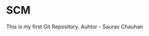 # SCM
This is my first Git Repository. 
Auhtor - Saurav Chauhan                                                                             
